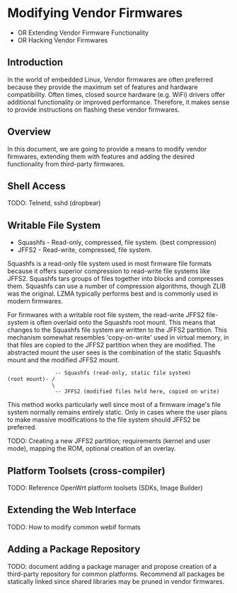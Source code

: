 # Modifying Vendor Firmwares #

  * OR Extending Vendor Firmware Functionality
  * OR Hacking Vendor Firmwares

## Introduction ##

In the world of embedded Linux, Vendor firmwares are often preferred because they provide the maximum set of features and hardware compatibility. Often times, closed source hardware (e.g. WiFi) drivers offer additional functionality or improved performance. Therefore, it makes sense to provide instructions on flashing these vendor firmwares.

## Overview ##

In this document, we are going to provide a means to modify vendor firmwares, extending them with features and adding the desired functionality from third-party firmwares.

## Shell Access ##

TODO: Telnetd, sshd (dropbear)

## Writable File System ##

  * Squashfs - Read-only, compressed, file system. (best compression)
  * JFFS2 - Read-write, compressed, file system.

Squashfs is a read-only file system used in most firmware file formats because it offers superior compression to read-write file systems like JFFS2. Squashfs tars groups of files together into blocks and compresses them. Squashfs can use a number of compression algorithms, though ZLIB was the original. LZMA typically performs best and is commonly used in modern firmwares.

For firmwares with a writable root file system, the read-write JFFS2 file-system is often overlaid onto the Squashfs root mount. This means that changes to the Squashfs file system are written to the JFFS2 partition. This mechanism somewhat resembles 'copy-on-write' used in virtual memory, in that files are copied to the JFFS2 partition when they are modified. The abstracted mount the user sees is the combination of the static Squashfs mount and the modified JFFS2 mount.

```
               -- Squashfs (read-only, static file system)
(root mount)- / 
              \
               -- JFFS2 (modified files held here, copied on write)
```

This method works particularly well since most of a firmware image's file system normally remains entirely static. Only in cases where the user plans to make massive modifications to the file system should JFFS2 be preferred.

TODO: Creating a new JFFS2 partition; requirements (kernel and user mode), mapping the ROM, optional creation of an overlay.

## Platform Toolsets (cross-compiler) ##

TODO: Reference OpenWrt platform toolsets (SDKs, Image Builder)

## Extending the Web Interface ##

TODO: How to modify common webif formats

## Adding a Package Repository ##

TODO: document adding a package manager and propose creation of a third-party repository for common platforms. Recommend all packages be statically linked since shared libraries may be pruned in vendor firmwares.